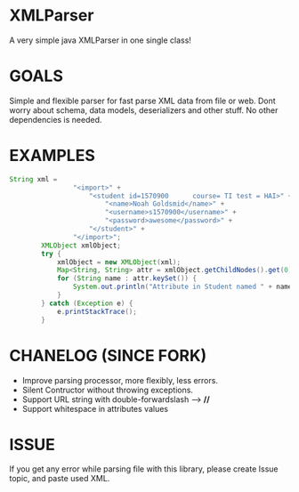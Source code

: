 # XMLParser
A very simple java XMLParser in one single class!

# GOALS
Simple and flexible parser for fast parse XML data from file or web. Dont worry about schema, data models, deserializers and other stuff. No other dependencies is needed.

# EXAMPLES  
```java
String xml =
                "<import>" +
                    "<student id=1570900      course= TI test = HAI>" +
                        "<name>Noah Goldsmid</name>" +
                        "<username>s1570900</username>" +
                        "<password>awesome</password>" +
                    "</student>" +
                "</import>";
        XMLObject xmlObject;
        try {
            xmlObject = new XMLObject(xml);
            Map<String, String> attr = xmlObject.getChildNodes().get(0).getAttributes();
            for (String name : attr.keySet()) {
                System.out.println("Attribute in Student named " + name + " = " + attr.get(name));
            }
        } catch (Exception e) {
            e.printStackTrace();
        }
```

# CHANELOG (SINCE FORK)
* Improve parsing processor, more flexibly, less errors. 
* Silent Contructor without throwing exceptions.
* Support URL string with double-forwardslash --> **//**
* Support whitespace in attributes values

# ISSUE  
If you get any error while parsing file with this library, please create Issue topic, and paste used XML.
